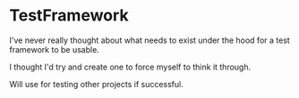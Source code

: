 # TestFramework

I've never really thought about what needs to exist under the hood for a test framework to be usable.

I thought I'd try and create one to force myself to think it through.

Will use for testing other projects if successful.


